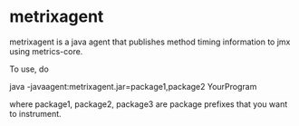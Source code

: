 # metrixagent

metrixagent is a java agent that publishes method timing information to jmx using metrics-core.

To use, do

java -javaagent:metrixagent.jar=package1,package2 YourProgram

where package1, package2, package3 are package prefixes that you want to instrument.
